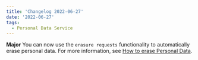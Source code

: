 ```yaml
---
title: 'Changelog 2022-06-27'
date: '2022-06-27'
tags:
  - Personal Data Service
---
```

**Major** You can now use the `erasure requests` functionality to automatically erase personal data. For more information, see [How to erase Personal Data](/guides/How-To/Personal-Data/erase-personal-data).
